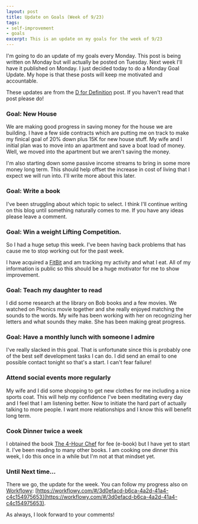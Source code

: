 ```yaml
---
layout: post
title: Update on Goals (Week of 9/23)
tags:
- self-improvement
- goals
excerpt: This is an update on my goals for the week of 9/23
--- 
```


I'm going to do an update of my goals every Monday.  This post is being written on Monday but will actually be posted on Tuesday.  Next week I'll have it published on Monday.  I just decided today to do a Monday Goal Update.  My hope is that these posts will keep me motivated and accountable.

These updates are from the [D for Definition](http://indytechcook.com/d-definition/) post.  If you haven't read that post please do!


### Goal:  New House

We are making good progress in saving money for the house we are building.  I have a few side contracts which are putting me on track to make my finical goal of 20% down plus 15K for new house stuff.  My wife and I initial plan was to move into an apartment and save a boat load of money.  Well, we moved into the apartment but we aren't saving the money.

I'm also starting down some passive income streams to bring in some more money long term.  This should help offset the increase in cost of living that I expect we will run into.  I'll write more about this later.

### Goal:  Write a book

I've been struggling about which topic to select.  I think I'll continue writing on this blog until something naturally comes to me.  If you have any ideas please leave a comment.

### Goal: Win a weight Lifting Competition.

So I had a huge setup this week.  I've been having back problems that has cause me to stop working out for the past week.  

I have acquired a [FitBit](http://www.fitbit.com/user/278SWS) and am tracking my activity and what I eat.  All of my information is public so this should be a huge motivator for me to show improvement.

### Goal: Teach my daughter to read

I did some research at the library on Bob books and a few movies.  We watched on Phonics movie together and she really enjoyed matching the sounds to the words.  My wife has been working with her on recognizing her letters and what sounds they make.  She has been making great progress.

### Goal: Have a monthly lunch with someone I admire

I've really slacked in this goal.  That is unfortunate since this is probably one of the best self development tasks I can do.  I did send an email to one possible contact tonight so that's a start.  I can't fear failure!

### Attend social events more regularly

My wife and I did some shopping to get new clothes for me including a nice sports coat.  This will help my confidence I've been meditating every day and I feel that I am listening better.  Now to initiate the hard part of actually talking to more people.  I want more relationships and I know this will benefit long term.  

### Cook Dinner twice a week

I obtained the book [The 4-Hour Chef](http://www.amazon.com/The-4-Hour-Chef-Learning-Anything/dp/B00ERQRM1S/) for fee (e-book) but I have yet to start it.  I've been reading to many other books.  I am cooking one dinner this week, I do this once in a while but I'm not at that mindset yet.

### Until Next time…

There we go, the update for the week.  You can follow my progress also on [Workflowy](https://workflowy.com/?ref=cc89f9d): [https://workflowy.com/#/3d0efacd-b6ca-4a2d-41a4-c4c154975653](https://workflowy.com/#/3d0efacd-b6ca-4a2d-41a4-c4c154975653).

As always, I look forward to your comments!
